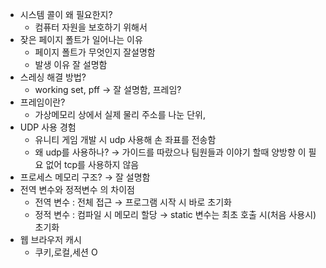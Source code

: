 - 시스템 콜이 왜 필요한지?
    - 컴퓨터 자원을 보호하기 위해서
- 잦은 페이지 폴트가 일어나는 이유
    - 페이지 폴트가 무엇인지 잘설명함
    - 발생 이유 잘 설명함
- 스레싱 해결 방법?
    - working set, pff →  잘 설명함, 프레임?
- 프레임이란?
    - 가상메모리 상에서 실제 물리 주소를 나눈 단위,
- UDP 사용 경험
    - 유니티 게임 개발 시 udp 사용해 손 좌표를 전송함
    - 왜 udp를 사용하나? → 가이드를 따랐으나 팀원들과 이야기 할때 양방향 이 필요 없어 tcp를 사용하지 않음
- 프로세스 메모리 구조? → 잘 설명함
- 전역 변수와 정적변수 의 차이점
    - 전역 변수 : 전체 접근 → 프로그램 시작 시 바로 초기화
    - 정적 변수 : 컴파일 시 메모리 할당 → static 변수는 최초 호출 시(처음 사용시) 초기화
- 웹 브라우저 캐시
    - 쿠키,로컬,세션 O
